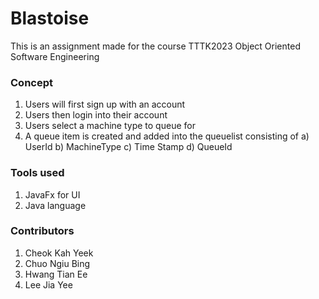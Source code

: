 # Blastoise
This is an assignment made for the course TTTK2023 Object Oriented Software Engineering

### Concept
1) Users will first sign up with an account
2) Users then login into their account
3) Users select a machine type to queue for
4) A queue item is created and added into the queuelist consisting of
    a) UserId
    b) MachineType
    c) Time Stamp
    d) QueueId

### Tools used
1) JavaFx for UI
2) Java language

### Contributors
1) Cheok Kah Yeek
2) Chuo Ngiu Bing
3) Hwang Tian Ee
4) Lee Jia Yee
